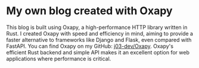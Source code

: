 # My own blog created with Oxapy

This blog is built using Oxapy, a high-performance HTTP library written in Rust. I created Oxapy with speed and efficiency in mind, aiming to provide a faster alternative to frameworks like Django and Flask, even compared with FastAPI. You can find Oxapy on my GitHub: [j03-dev/Oxapy](https://github.com/j03-dev/Oxapy). Oxapy's efficient Rust backend and simple API makes it an excellent option for web applications where performance is critical.
